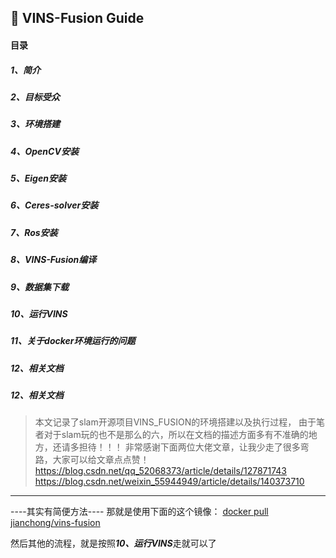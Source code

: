 ## 📘 VINS-Fusion Guide

#### 目录
##### 1、简介
##### 2、目标受众
##### 3、环境搭建
##### 4、OpenCV安装
##### 5、Eigen安装
##### 6、Ceres-solver安装
##### 7、Ros安装
##### 8、VINS-Fusion编译
##### 9、数据集下载
##### 10、运行VINS
##### 11、关于docker环境运行的问题
##### 12、相关文档

##### 12、相关文档
>本文记录了slam开源项目VINS_FUSION的环境搭建以及执行过程，
由于笔者对于slam玩的也不是那么的六，所以在文档的描述方面多有不准确的地方，还请多担待！！！
非常感谢下面两位大佬文章，让我少走了很多弯路，大家可以给文章点点赞！
https://blog.csdn.net/qq_52068373/article/details/127871743
https://blog.csdn.net/weixin_55944949/article/details/140373710

----

----其实有简便方法----
那就是使用下面的这个镜像：
[docker pull jianchong/vins-fusion](https://hub.docker.com/r/jianchong/vins-fusion)

然后其他的流程，就是按照***10、运行VINS***走就可以了
